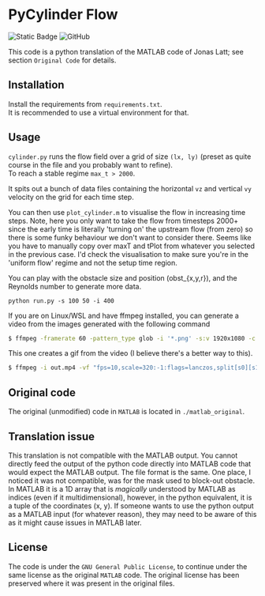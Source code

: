 # PyCylinder Flow

![Static Badge](https://img.shields.io/badge/python-blue?logo=python&logoColor=yellow)
![GitHub](https://img.shields.io/github/license/SkirOwen/pycylinder_flow?color=green)

This code is a python translation of the MATLAB code of Jonas Latt; 
see section `Original Code` for details.

## Installation
Install the requirements from `requirements.txt`.  
It is recommended to use a virtual environment for that.

## Usage
`cylinder.py` runs the flow field over a grid of size `(lx, ly)` 
(preset as quite course in the file and you probably want to refine).  
To reach a stable regime `max_t > 2000`.

It spits out a bunch of data files containing the horizontal `vz`
and vertical `vy` velocity on the grid for each time step.

You can then use `plot_cylinder.m` to visualise the flow in increasing time steps.
Note, here you only want to take the flow from timesteps 
2000+ since the early time is literally 'turning on' the upstream flow
(from zero) so there is some funky behaviour we don't want to consider there.
Seems like you have to manually copy over maxT and tPlot from whatever 
you selected in the previous case.
I'd check the visualisation to make sure you're in the 'uniform flow' 
regime and not the setup time region.

You can play with the obstacle size and position (obst_{x,y,r}),
and the Reynolds number to generate more data.

```shell
python run.py -s 100 50 -i 400
```

If you are on Linux/WSL and have ffmpeg installed, you can generate a video from the images generated
with the following command

```bash
$ ffmpeg -framerate 60 -pattern_type glob -i '*.png' -s:v 1920x1080 -c:v libx264 -pix_fmt yuv420p out.mp4
```

This one creates a gif from the video (I believe there's a better way to this).
```bash
$ ffmpeg -i out.mp4 -vf "fps=10,scale=320:-1:flags=lanczos,split[s0][s1];[s0]palettegen[p];[s1][p]paletteuse" -loop 0 output.gif
```

## Original code
The original (unmodified) code in `MATLAB` is located in `./matlab_original`.


## Translation issue
This translation is not compatible with the MATLAB output.
You cannot directly feed the output of the python code directly into MATLAB code that would expect
the MATLAB output.
The file format is the same.
One place, I noticed it was not compatible, was for the mask used to block-out obstacle. 
In MATLAB it is a 1D array that is _magically_ understood by MATLAB as indices (even if it multidimensional),
however, in the python equivalent, it is a tuple of the coordinates (x, y).
If someone wants to use the python output as a MATLAB input (for whatever reason), they may need to
be aware of this as it might cause issues in MATLAB later.


## License
The code is under the `GNU General Public License`, to continue under the same license as the
original `MATLAB` code.
The original license has been preserved where it was present in the original files.